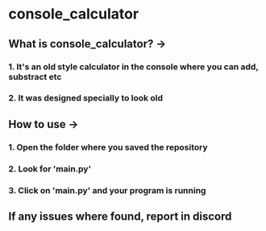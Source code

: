 # console_calculator

## What is console_calculator? ->

###   1. It's an old style calculator in the console where you can add, substract etc

###   2. It was designed specially to look old

## How to use ->

###   1. Open the folder where you saved the repository

###   2. Look for 'main.py'

###   3. Click on 'main.py' and your program is running

## If any issues where found, report in discord
